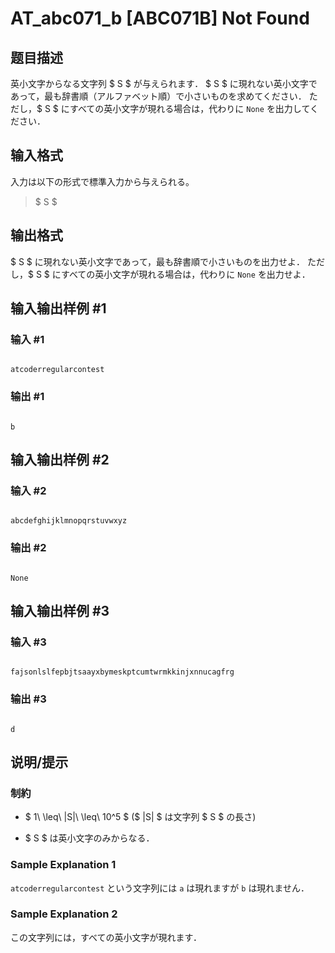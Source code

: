 # AT_abc071_b [ABC071B] Not Found

## 题目描述

[problemUrl]: https://atcoder.jp/contests/abc071/tasks/abc071_b

英小文字からなる文字列 $ S $ が与えられます． $ S $ に現れない英小文字であって，最も辞書順（アルファベット順）で小さいものを求めてください． ただし，$ S $ にすべての英小文字が現れる場合は，代わりに `None` を出力してください．

## 输入格式

入力は以下の形式で標準入力から与えられる。

> $ S $

## 输出格式

$ S $ に現れない英小文字であって，最も辞書順で小さいものを出力せよ． ただし，$ S $ にすべての英小文字が現れる場合は，代わりに `None` を出力せよ．

## 输入输出样例 #1

### 输入 #1

```
atcoderregularcontest
```

### 输出 #1

```
b
```

## 输入输出样例 #2

### 输入 #2

```
abcdefghijklmnopqrstuvwxyz
```

### 输出 #2

```
None
```

## 输入输出样例 #3

### 输入 #3

```
fajsonlslfepbjtsaayxbymeskptcumtwrmkkinjxnnucagfrg
```

### 输出 #3

```
d
```

## 说明/提示

### 制約

- $ 1\ \leq\ |S|\ \leq\ 10^5 $ ($ |S| $ は文字列 $ S $ の長さ)
- $ S $ は英小文字のみからなる．

### Sample Explanation 1

`atcoderregularcontest` という文字列には `a` は現れますが `b` は現れません．

### Sample Explanation 2

この文字列には，すべての英小文字が現れます．
